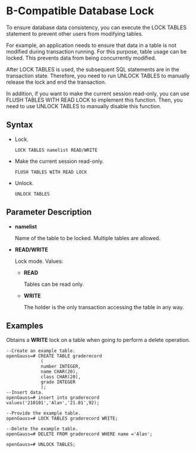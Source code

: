 # B-Compatible Database Lock<a name="EN-US_TOPIC_0000001225179937"></a>

To ensure database data consistency, you can execute the LOCK TABLES statement to prevent other users from modifying tables.

For example, an application needs to ensure that data in a table is not modified during transaction running. For this purpose, table usage can be locked. This prevents data from being concurrently modified.

After LOCK TABLES is used, the subsequent SQL statements are in the transaction state. Therefore, you need to run UNLOCK TABLES to manually release the lock and end the transaction.

In addition, if you want to make the current session read-only, you can use FLUSH TABLES WITH READ LOCK to implement this function. Then, you need to use UNLOCK TABLES to manually disable this function.



## Syntax<a name="section1632155118333"></a>

-   Lock.
    ```
    LOCK TABLES namelist READ/WRITE
    ```

-   Make the current session read-only.
    ```
    FLUSH TABLES WITH READ LOCK
    ```

-   Unlock.
    ```
    UNLOCK TABLES
    ```

## Parameter Description<a name="section6973139183420"></a>

-   **namelist**

    Name of the table to be locked. Multiple tables are allowed.

-   **READ/WRITE**

    Lock mode. Values:

    -   **READ**

        Tables can be read only.

    -   **WRITE**

        The holder is the only transaction accessing the table in any way.



## Examples<a name="en-us_topic_0283136808_en-us_topic_0237122168_en-us_topic_0059778442_s9884bdbe455b460a9a2dde267283b75b"></a>

Obtains a **WRITE** lock on a table when going to perform a delete operation.

```
--Create an example table.
openGauss=# CREATE TABLE graderecord  
             (  
             number INTEGER,  
             name CHAR(20),  
             class CHAR(20),  
             grade INTEGER
             );
--Insert data.
openGauss=# insert into graderecord values('210101','Alan','21.01',92);  

--Provide the example table.
openGauss=# LOCK TABLES graderecord WRITE;

--Delete the example table.
openGauss=# DELETE FROM graderecord WHERE name ='Alan';

openGauss=# UNLOCK TABLES;
```
